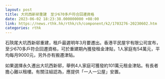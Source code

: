 ```yaml
---
layout: post
title: 大坑西新邨重建　至少670多戶符合回遷資格
date: 2023-06-02 18:23:38.000000000 +08:00
link: https://news.rthk.hk/rthk/ch/component/k2/1703276-20230602.htm
categories: rthk
---
```


石陝尾大坑西新邨重建，租戶最遲明年3月要遷出。香港平民屋宇有限公司宣布，至少670多戶符合回遷資格，可於重建期內獲發租金津貼，1人家庭有54萬元，平均每月9000元，另外亦有搬遷津貼。

如果選擇永久遷出大坑西新邨，舉例4人家庭可獲發約101萬元租金津貼。有長者擔心難以租樓。有關注組認為，應提供「一人一公屋」安置。
